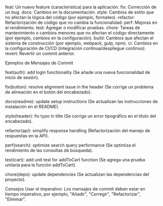 feat: Un nuevo feature (característica) para la aplicación.
fix: Corrección de un bug.
docs: Cambios en la documentación.
style: Cambios de estilo que no afectan la lógica del código (por ejemplo, formateo).
refactor: Refactorización de código que no cambia la funcionalidad.
perf: Mejoras en el rendimiento.
test: Agregar o modificar pruebas.
chore: Tareas de mantenimiento o cambios menores que no afectan el código directamente (por ejemplo, cambios en la configuración).
build: Cambios que afectan el sistema de construcción (por ejemplo, webpack, gulp, npm).
ci: Cambios en la configuración de CI/CD (integración continua/despliegue continuo).
revert: Revertir un commit anterior.


Ejemplos de Mensajes de Commit

feat(auth): add login functionality
(Se añade una nueva funcionalidad de inicio de sesión).

fix(button): resolve alignment issue in the header
(Se corrige un problema de alineación en el botón del encabezado).

docs(readme): update setup instructions
(Se actualizan las instrucciones de instalación en el README).

style(header): fix typo in title
(Se corrige un error tipográfico en el título del encabezado).

refactor(api): simplify response handling
(Refactorización del manejo de respuestas en la API).

perf(search): optimize search query performance
(Se optimiza el rendimiento de las consultas de búsqueda).

test(cart): add unit test for addToCart function
(Se agrega una prueba unitaria para la función addToCart).

chore(deps): update dependencies
(Se actualizan las dependencias del proyecto).



Consejos
Usar el imperativo: 
Los mensajes de commit deben estar en tiempo imperativo, por ejemplo, "Añadir", "Corregir", "Refactorizar", "Eliminar".